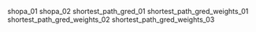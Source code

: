 shopa_01
shopa_02
shortest_path_gred_01
shortest_path_gred_weights_01
shortest_path_gred_weights_02
shortest_path_gred_weights_03
